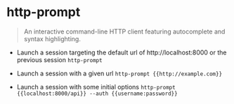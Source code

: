 # http-prompt
> An interactive command-line HTTP client featuring autocomplete and syntax highlighting.

- Launch a session targeting the default url of http://localhost:8000 or the previous session
`http-prompt`

- Launch a session with a given url
`http-prompt {{http://example.com}}`

- Launch a session with some initial options
`http-prompt {{localhost:8000/api}} --auth {{username:password}}`
